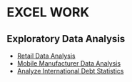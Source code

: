 
# EXCEL WORK
## Exploratory Data Analysis
- [Retail Data Analysis](https://onedrive.live.com/view.aspx?resid=CEA95E92A534446E!2289&ithint=file%2cxlsx&authkey=!AHMNKaCx8tW5fcI)
- [Mobile Manufacturer Data Analysis](/SQL/Mobile%20Manufacturer%20Data%20Analysis)
- [Analyze International Debt Statistics](/SQL/Analyze%20International%20Debt%20Statistics/notebook.ipynb)

